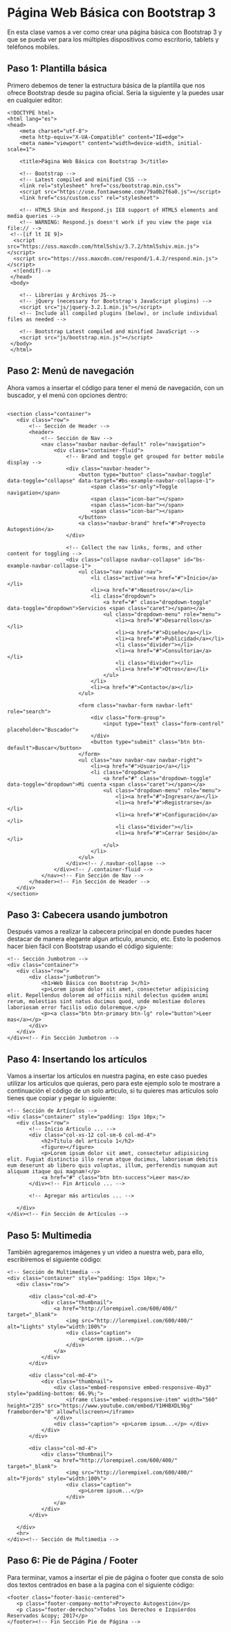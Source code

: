 Página Web Básica con Bootstrap 3
==========

En esta clase vamos a ver como crear una página básica con Bootstrap 3 y que se pueda ver para los múltiples dispositivos como escritorio, tablets y teléfonos mobiles.


Paso 1: Plantilla básica
--------------------

Primero debemos de tener la estructura básica de la plantilla que nos ofrece Bootstrap desde su pagina oficial. Seria la siguiente y la puedes usar en cualquier editor:

```
<!DOCTYPE html>
<html lang="es">
<head>
	<meta charset="utf-8">
	<meta http-equiv="X-UA-Compatible" content="IE=edge">
	<meta name="viewport" content="width=device-width, initial-scale=1">

	<title>Página Web Básica con Bootstrap 3</title>

	<!-- Bootstrap -->
	<!-- Latest compiled and minified CSS -->
	<link rel="stylesheet" href="css/bootstrap.min.css">
	<script src="https://use.fontawesome.com/79a0b2f6a0.js"></script>
	<link href="css/custom.css" rel="stylesheet">

	<!-- HTML5 Shim and Respond.js IE8 support of HTML5 elements and media queries -->
	<!-- WARNING: Respond.js doesn't work if you view the page via file:// -->
 <!--[if lt IE 9]>
  <script src="https://oss.maxcdn.com/html5shiv/3.7.2/html5shiv.min.js"></script>
  <script src="https://oss.maxcdn.com/respond/1.4.2/respond.min.js"></script>
  <![endif]-->
 </head>
 <body>

 	<!-- Librerías y Archivos JS-->
 	<!-- jQuery (necessary for Bootstrap's JavaScript plugins) -->
 	<script src="js/jquery-3.2.1.min.js"></script>
 	<!-- Include all compiled plugins (below), or include individual files as needed -->

 	<!-- Bootstrap Latest compiled and minified JavaScript -->
 	<script src="js/bootstrap.min.js"></script>
 </body>
 </html>

 ```

 Paso 2: Menú de navegación
 --------------------

 Ahora vamos a insertar el código para tener el menú de navegación, con un buscador, y el menú con opciones dentro:

 ```

 <section class="container">
 	<div class="row">
 		<!-- Sección de Header -->
 		<header>
 			<!-- Sección de Nav -->
 			<nav class="navbar navbar-default" role="navigation">
 				<div class="container-fluid">
 					<!-- Brand and toggle get grouped for better mobile display -->
 					<div class="navbar-header">
 						<button type="button" class="navbar-toggle" data-toggle="collapse" data-target="#bs-example-navbar-collapse-1">
 							<span class="sr-only">Toggle navigation</span>
 							<span class="icon-bar"></span>
 							<span class="icon-bar"></span>
 							<span class="icon-bar"></span>
 						</button>
 						<a class="navbar-brand" href="#">Proyecto Autogestión</a>
 					</div>

 					<!-- Collect the nav links, forms, and other content for toggling -->
 					<div class="collapse navbar-collapse" id="bs-example-navbar-collapse-1">
 						<ul class="nav navbar-nav">
 							<li class="active"><a href="#">Inicio</a></li>
 							<li><a href="#">Nosotros</a></li>
 							<li class="dropdown">
 								<a href="#" class="dropdown-toggle" data-toggle="dropdown">Servicios <span class="caret"></span></a>
 								<ul class="dropdown-menu" role="menu">
 									<li><a href="#">Desarrollos</a></li>
 									<li><a href="#">Diseño</a></li>
 									<li><a href="#">Publicidad</a></li>
 									<li class="divider"></li>
 									<li><a href="#">Consultoria</a></li>
 									<li class="divider"></li>
 									<li><a href="#">Otros</a></li>
 								</ul>
 							</li>
 							<li><a href="#">Contacto</a></li>
 						</ul>

 						<form class="navbar-form navbar-left" role="search">
 							<div class="form-group">
 								<input type="text" class="form-control" placeholder="Buscador">
 							</div>
 							<button type="submit" class="btn btn-default">Buscar</button>
 						</form>
 						<ul class="nav navbar-nav navbar-right">
 							<li><a href="#">Usuario</a></li>
 							<li class="dropdown">
 								<a href="#" class="dropdown-toggle" data-toggle="dropdown">Mi cuenta <span class="caret"></span></a>
 								<ul class="dropdown-menu" role="menu">
 									<li><a href="#">Ingresar</a></li>
 									<li><a href="#">Registrarse</a></li>
 									<li><a href="#">Configuración</a></li>
 									<li class="divider"></li>
 									<li><a href="#">Cerrar Sesión</a></li>
 								</ul>
 							</li>
 						</ul>
 					</div><!-- /.navbar-collapse -->
 				</div><!-- /.container-fluid -->
 			</nav><!-- Fin Sección de Nav -->
 		</header><!-- Fin Sección de Header -->
 	</div>
 </section>

 ```

 Paso 3: Cabecera usando jumbotron
 --------------------

Después vamos a realizar la cabecera principal en donde puedes hacer destacar de manera elegante algun articulo, anuncio, etc. Esto lo podemos hacer bien fácil con Bootstrap usando el código siguiente:

 ```
 <!-- Sección Jumbotron -->
 <div class="container">
 	<div class="row">
 		<div class="jumbotron">
 			<h1>Web Básica con Bootstrap 3</h1>
 			<p>Lorem ipsum dolor sit amet, consectetur adipisicing elit. Repellendus dolorem ad officiis nihil delectus quidem animi rerum, molestias sint natus ducimus quod, unde molestiae dolores laboriosam error facilis odio doloremque.</p>
 			<p><a class="btn btn-primary btn-lg" role="button">Leer mas</a></p>
 		</div>
 	</div>
 </div><!-- Fin Sección Jumbotron -->

 ```

 Paso 4: Insertando los artículos
 --------------------

 Vamos a insertar los artículos en nuestra pagina, en este caso puedes utilizar los artículos que quieras, pero para este ejemplo solo te mostrare a continuación el código de un solo articulo, si tu quieres mas artículos solo tienes que copiar y pegar lo siguiente:

 ```
 <!-- Sección de Artículos -->
 <div class="container" style="padding: 15px 10px;">
 	<div class="row">
 		<!-- Inicio Articulo ... -->
 		<div class="col-xs-12 col-sm-6 col-md-4">
 			<h2>Titulo del articulo 1</h2>
 			<figure></figure>
 			<p>Lorem ipsum dolor sit amet, consectetur adipisicing elit. Fugiat distinctio illo rerum atque ducimus, laboriosam debitis eum deserunt ab libero quis voluptas, illum, perferendis numquam aut aliquam itaque qui magnam!</p>
 			<a href="#" class="btn btn-success">Leer mas</a>
 		</div><!-- Fin Articulo ... -->
 		
 		<!-- Agregar más articulos ... -->
 		
 	</div>
 </div><!-- Fin Sección de Artículos -->

 ```

 Paso 5: Multimedia
 --------------------

 También agregaremos imágenes y un video a nuestra web, para ello, escribiremos el siguiente código:

 ```
 <!-- Sección de Multimedia -->
 <div class="container" style="padding: 15px 10px;">
 	<div class="row">

 		<div class="col-md-4">
 			<div class="thumbnail">
 				<a href="http://lorempixel.com/600/400/" target="_blank">
 					<img src="http://lorempixel.com/600/400/" alt="Lights" style="width:100%">
 					<div class="caption">
 						<p>Lorem ipsum...</p>
 					</div>
 				</a>
 			</div>
 		</div>

 		<div class="col-md-4">
 			<div class="thumbnail">
 				<div class="embed-responsive embed-responsive-4by3" style="padding-bottom: 66.9%;">
 					<iframe class="embed-responsive-item" width="560" height="235" src="https://www.youtube.com/embed/Y1HHBXDL9bg" frameborder="0" allowfullscreen></iframe>
 				</div>
 				<div class="caption"> <p>Lorem ipsum...</p> </div>
 			</div>
 		</div>

 		<div class="col-md-4">
 			<div class="thumbnail">
 				<a href="http://lorempixel.com/600/400/" target="_blank">
 					<img src="http://lorempixel.com/600/400/" alt="Fjords" style="width:100%">
 					<div class="caption">
 						<p>Lorem ipsum...</p>
 					</div>
 				</a>
 			</div>
 		</div>

 	</div>
 	<hr>
 </div><!-- Sección de Multimedia -->
 ```

 Paso 6: Pie de Página / Footer
 --------------------

 Para terminar, vamos a insertar el pie de página o footer que consta de solo dos textos centrados en base a la pagina con el siguiente código:

 ```
 <footer class="footer-basic-centered">
 	<p class="footer-company-motto">Proyecto Autogestión</p>
 	<p class="footer-derechos">Todos los Derechos e Izquierdos Reservados &copy; 2017</p>
 </footer><!-- Fin Sección Pie de Página -->

 ```
